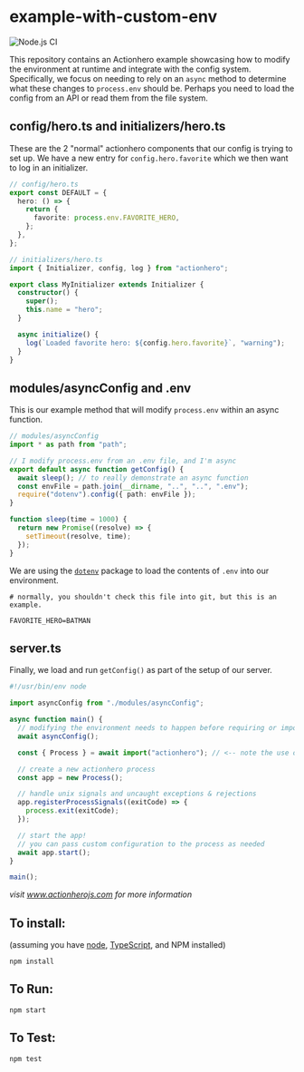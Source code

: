 # example-with-custom-env

![Node.js CI](https://github.com/actionhero/example-with-custom-env/workflows/Node.js%20CI/badge.svg)

This repository contains an Actionhero example showcasing how to modify the environment at runtime and integrate with the config system. Specifically, we focus on needing to rely on an `async` method to determine what these changes to `process.env` should be. Perhaps you need to load the config from an API or read them from the file system.

## config/hero.ts and initializers/hero.ts

These are the 2 "normal" actionhero components that our config is trying to set up. We have a new entry for `config.hero.favorite` which we then want to log in an initializer.

```ts
// config/hero.ts
export const DEFAULT = {
  hero: () => {
    return {
      favorite: process.env.FAVORITE_HERO,
    };
  },
};
```

```ts
// initializers/hero.ts
import { Initializer, config, log } from "actionhero";

export class MyInitializer extends Initializer {
  constructor() {
    super();
    this.name = "hero";
  }

  async initialize() {
    log(`Loaded favorite hero: ${config.hero.favorite}`, "warning");
  }
}
```

## modules/asyncConfig and .env

This is our example method that will modify `process.env` within an async function.

```ts
// modules/asyncConfig
import * as path from "path";

// I modify process.env from an .env file, and I'm async
export default async function getConfig() {
  await sleep(); // to really demonstrate an async function
  const envFile = path.join(__dirname, "..", "..", ".env");
  require("dotenv").config({ path: envFile });
}

function sleep(time = 1000) {
  return new Promise((resolve) => {
    setTimeout(resolve, time);
  });
}
```

We are using the [`dotenv`](https://www.npmjs.com/package/dotenv) package to load the contents of `.env` into our environment.

```
# normally, you shouldn't check this file into git, but this is an example.

FAVORITE_HERO=BATMAN
```

## server.ts

Finally, we load and run `getConfig()` as part of the setup of our server.

```ts
#!/usr/bin/env node

import asyncConfig from "./modules/asyncConfig";

async function main() {
  // modifying the environment needs to happen before requiring or importing Actionhero
  await asyncConfig();

  const { Process } = await import("actionhero"); // <-- note the use of async import

  // create a new actionhero process
  const app = new Process();

  // handle unix signals and uncaught exceptions & rejections
  app.registerProcessSignals((exitCode) => {
    process.exit(exitCode);
  });

  // start the app!
  // you can pass custom configuration to the process as needed
  await app.start();
}

main();
```

_visit www.actionherojs.com for more information_

## To install:

(assuming you have [node](http://nodejs.org/), [TypeScript](https://www.typescriptlang.org/), and NPM installed)

`npm install`

## To Run:

`npm start`

## To Test:

`npm test`
